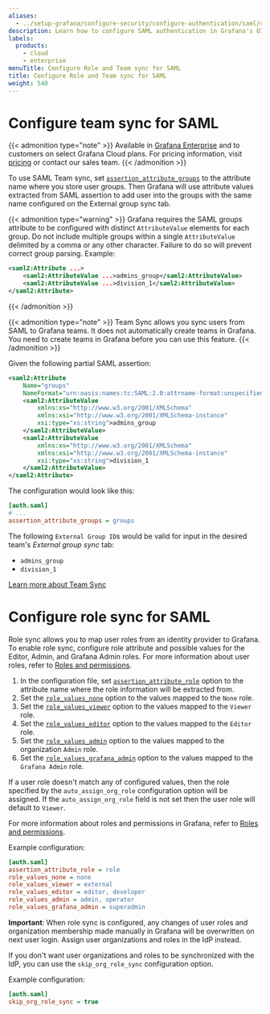 ```yaml
---
aliases:
  - ../setup-grafana/configure-security/configure-authentication/saml/configure-saml-team-role-mapping/  
description: Learn how to configure SAML authentication in Grafana's UI.
labels:
  products:
    - cloud
    - enterprise
menuTitle: Configure Role and Team sync for SAML
title: Configure Role and Team sync for SAML
weight: 540
---
```


# Configure team sync for SAML

{{< admonition type="note" >}}
Available in [Grafana Enterprise](https://grafana.com/docs/grafana/<GRAFANA_VERSION>/introduction/grafana-enterprise/) and to customers on select Grafana Cloud plans. For pricing information, visit [pricing](https://grafana.com/pricing/) or contact our sales team.
{{< /admonition >}}

To use SAML Team sync, set [`assertion_attribute_groups`](https://grafana.com/docs/grafana/<GRAFANA_VERSION>/setup-grafana/configure-grafana/enterprise-configuration/#assertion_attribute_groups) to the attribute name where you store user groups. Then Grafana will use attribute values extracted from SAML assertion to add user into the groups with the same name configured on the External group sync tab.

{{< admonition type="warning" >}}
Grafana requires the SAML groups attribute to be configured with distinct `AttributeValue` elements for each group. Do not include multiple groups within a single `AttributeValue` delimited by a comma or any other character. Failure to do so will prevent correct group parsing. Example:

```xml
<saml2:Attribute ...>
    <saml2:AttributeValue ...>admins_group</saml2:AttributeValue>
    <saml2:AttributeValue ...>division_1</saml2:AttributeValue>
</saml2:Attribute>
```

{{< /admonition >}}

{{< admonition type="note" >}}
Team Sync allows you sync users from SAML to Grafana teams. It does not automatically create teams in Grafana. You need to create teams in Grafana before you can use this feature.
{{< /admonition >}}

Given the following partial SAML assertion:

```xml
<saml2:Attribute
    Name="groups"
    NameFormat="urn:oasis:names:tc:SAML:2.0:attrname-format:unspecified">
    <saml2:AttributeValue
        xmlns:xs="http://www.w3.org/2001/XMLSchema"
        xmlns:xsi="http://www.w3.org/2001/XMLSchema-instance"
        xsi:type="xs:string">admins_group
    </saml2:AttributeValue>
    <saml2:AttributeValue
        xmlns:xs="http://www.w3.org/2001/XMLSchema"
        xmlns:xsi="http://www.w3.org/2001/XMLSchema-instance"
        xsi:type="xs:string">division_1
    </saml2:AttributeValue>
</saml2:Attribute>
```

The configuration would look like this:

```ini
[auth.saml]
# ...
assertion_attribute_groups = groups
```

The following `External Group ID`s would be valid for input in the desired team's _External group sync_ tab:

- `admins_group`
- `division_1`

[Learn more about Team Sync](https://grafana.com/docs/grafana/<GRAFANA_VERSION>/setup-grafana/configure-access/configure-team-sync/)

# Configure role sync for SAML

Role sync allows you to map user roles from an identity provider to Grafana. To enable role sync, configure role attribute and possible values for the Editor, Admin, and Grafana Admin roles. For more information about user roles, refer to [Roles and permissions](https://grafana.com/docs/grafana/<GRAFANA_VERSION>/administration/roles-and-permissions/).

1. In the configuration file, set [`assertion_attribute_role`](https://grafana.com/docs/grafana/<GRAFANA_VERSION>/setup-grafana/configure-grafana/enterprise-configuration/#assertion_attribute_role) option to the attribute name where the role information will be extracted from.
1. Set the [`role_values_none`](https://grafana.com/docs/grafana/<GRAFANA_VERSION>/setup-grafana/configure-grafana/enterprise-configuration/#role_values_none) option to the values mapped to the `None` role.
1. Set the [`role_values_viewer`](https://grafana.com/docs/grafana/<GRAFANA_VERSION>/setup-grafana/configure-grafana/enterprise-configuration/#role_values_viewer) option to the values mapped to the `Viewer` role.
1. Set the [`role_values_editor`](https://grafana.com/docs/grafana/<GRAFANA_VERSION>/setup-grafana/configure-grafana/enterprise-configuration/#role_values_editor) option to the values mapped to the `Editor` role.
1. Set the [`role_values_admin`](https://grafana.com/docs/grafana/<GRAFANA_VERSION>/setup-grafana/configure-grafana/enterprise-configuration/#role_values_admin) option to the values mapped to the organization `Admin` role.
1. Set the [`role_values_grafana_admin`](https://grafana.com/docs/grafana/<GRAFANA_VERSION>/setup-grafana/configure-grafana/enterprise-configuration/#role_values_grafana_admin) option to the values mapped to the `Grafana Admin` role.

If a user role doesn't match any of configured values, then the role specified by the `auto_assign_org_role` configuration option will be assigned. If the `auto_assign_org_role` field is not set then the user role will default to `Viewer`.

For more information about roles and permissions in Grafana, refer to [Roles and permissions](https://grafana.com/docs/grafana/<GRAFANA_VERSION>/administration/roles-and-permissions/).

Example configuration:

```ini
[auth.saml]
assertion_attribute_role = role
role_values_none = none
role_values_viewer = external
role_values_editor = editor, developer
role_values_admin = admin, operator
role_values_grafana_admin = superadmin
```

**Important**: When role sync is configured, any changes of user roles and organization membership made manually in Grafana will be overwritten on next user login. Assign user organizations and roles in the IdP instead.

If you don't want user organizations and roles to be synchronized with the IdP, you can use the `skip_org_role_sync` configuration option.

Example configuration:

```ini
[auth.saml]
skip_org_role_sync = true
```
